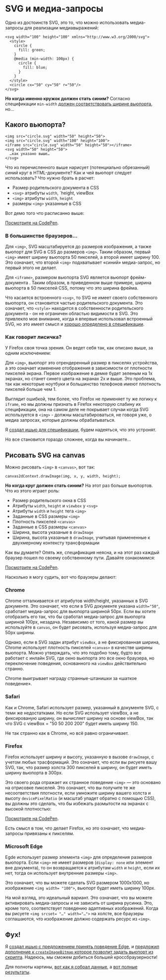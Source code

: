 # SVG и медиа-запросы

Одно из достоинств SVG, это то, что можно использовать медиа-запросы для реализации медиавыражений:

    <svg width="100" height="100" xmlns="http://www.w3.org/2000/svg">
      <style>
        circle {
          fill: green;
        }
        @media (min-width: 100px) {
          circle {
            fill: blue;
          }
        }
      </style>
      <circle cx="50" cy="50" r="50"/>
    </svg>

**Но когда именно кружок должен стать синим?** Согласно спецификации `min-width` [должен соответствовать ширине вьюпорта][1], но…


## Какого вьюпорта?

    <img src="circle.svg" width="50" height="50">
    <img src="circle.svg" width="100" height="100">
    <iframe src="circle.svg" width="50" height="50"></iframe>
    <svg width="50" height="50">
      …как указано выше…
    </svg>

Что из перечисленного выше нарисует (потенциально обрезанный) *синий* круг в HTML-документе? Как и чей вьюпорт следует использовать? Что нужно брать в расчет:

* Размер родительского документа в CSS
* `<svg>` aтрибуты `width`, `height, viewBox 
* `<img>` атрибуты `width`, `height`
* размеры `<img>` указанные в CSS  

Вот демо того что расписанно выше: 

<p data-height="265" data-theme-id="dark" data-slug-hash="pEXrpN" data-default-tab="result" data-user="FMRobot" data-embed-version="2" data-pen-title="pEXrpN" class="codepen"><a href="http://codepen.io/FMRobot/pen/pEXrpN/">Посмотрите на CodePen</a>.</p>


### В большинстве браузеров…

Для `<img>`, SVG масштабируется до размеров изображения, а также вьюпорт для SVG в CSS до размеров `<img>`. Таким образом, первый `<img>` имеет ширину вьюпорта 50 пикселей, а второй имеет ширину 100. Это означает, что второй `<img>` подхватывает «синий» медиа-запрос, но первый этого не делает.

Для `<iframe>`, размером вьюпорта SVG является вьюпорт фрейм-документа . Таким образом, в приведенном выше примере, ширина вьюпорта в 50 пикселей CSS, потому что это ширина фрейма.

Что касается встроенного `<svg>`, то SVG не имеет своего собственного вьюпорта, он становится частью родительского документа. Это означает, что `<style>` находится в собственности родительского документа - он не ограничен областью видимости в SVG. Это привлекло мое внимание, когда я впервые использовал встроенный SVG, но это имеет смысл и [хорошо определено в спецификации][3].


### Как говорит лисичка?

У Firefox своя точка зрения. Он ведет себя так, как описано выше, за одним исключением:

Для `<img>`, вьюпорт это отрендеренный размер в пикселях устройства, а это означает изменение отображения в зависимости от плотности пикселей экрана. Первое изображение в демке будет зеленым на 1x экранах, но станет синего цвета на экранах 2x и выше. Это проблема, так как некоторые ноутбуки и большинство телефонов имеют плотность пикселей больше чем 1.

Выглядит ошибкой, тем более, что Firefox не применяет ту же логику к `iframe`, но мы должны признать в Firefox некоторую слабину их спецификации, она на самом деле не покрывает случаи когда SVG используется в `<img>` - должны масштабироваться, не говоря уже, о медиа запросах, которые должны обрабатываться.

Я [создал ишью для спецификации][4], будем надеяться, что это устронят.

Но все становится гораздо сложнее, когда вы начинаете…


## Рисовать SVG на canvas

Можно рисовать `<img>` в `<canvas>`, вот так:

    canvas2dContext.drawImage(img, x, y, width, height);

**Но когда круг должен стать синим?** На этот раз больше вьюпортов. Что из этого играет роль:

* Размер родительского окна в CSS
* Атрибуты `width`, `height` и `viewbox` у `<svg>`
* Атрибуты `width` и `height` тега `<img>` 
* Заданные в CSS размеры `<img>` 
* Плотность пикселей `<canvas>` 
* Заданные в CSS размеры `<canvas>` 
* Ширина, высота указаные в `drawImage` 
* Ширина, высота указаные в `drawImage`, учитывая примененные к двухмерному контексту трансформации

Как вы думаете? Опять же, спецификация неясна, и на этот раз каждый браузер пошел по своему собственному пути. Давайте ознакомимся:

<p data-height="265" data-theme-id="dark" data-slug-hash="VKJMMY" data-default-tab="result" data-user="FMRobot" data-embed-version="2" data-pen-title="VKJMMY" class="codepen"><a href="http://codepen.io/FMRobot/pen/VKJMMY/">Посмотрите на CodePen</a>.</p>

Насколько я могу судить, вот что браузеры делают:


### Chrome

Chrome отталкивается от атрибутов width/height, указанных в SVG документе. Это означает, что если в SVG документе указана `width="50"`, сработает медиа-запрос для вьюпорта шириной 50px. Если вы хотите отобразить его так, что бы сработал медиа-запрос для вьюпорта шириной 100px, незадача. Независимо от того, какой размер вы используйте в `canvas`, он будет рисовать, используя медиа-запрос для 50px ширины.

Однако, если в SVG задан атрибут `viewBox`, а не фиксированная ширина, Chrome использует плотность пикселей `<canvas>` в качестве ширины вьюпорта. Можно утверждать, что это подобно тому, будто все работает с инлайн SVG, где окно вьюпорта это все окно браузера, но переключение поведения, основанного на `viewBox` действительно странно.

Chrome выигрывает награду странные-штанишки за «шаткое поведение».


### Safari

Как и Chrome, Safari использует размер, указанный в документе SVG, с теми же недостатками. Но если SVG использует viewBox, а не фиксированую ширину, он вычисляет ширину на основе viewBox, так что SVG с viewBox = "50 50 200 200" будет иметь ширину 150.

Не так странно как в Chrome, но всё равно ограничивает.


### Firefox

Firefox использует ширину и высоту, указанную в вызове `drawImage`, с учетом любых трасформаций. Это означает, что если вы рисуете вашу SVG, так, что размер холста 300 пикселей в ширину, он будет иметь ширину вьюпорта в 300px.

Это своего рода отражает их странное поведение `<img>` — это основано на  отрисовке пикселей. Это означает, что вы получите те же несоответствия плотности, если умножите ширину вашего холста и высоту `devicePixelRatio` (и масштаб упадет обратно с помощью CSS), вы должны это сделать, что бы избежать размытости на экранах с высокой плотностью:

<p data-height="265" data-theme-id="dark" data-slug-hash="vXqWBg" data-default-tab="result" data-user="FMRobot" data-embed-version="2" data-pen-title="vXqWBg" class="codepen"><a href="http://codepen.io/FMRobot/pen/vXqWBg/">Посмотрите на CodePen</a>.</p>

Есть смысл в том, что делает Firefox, но это означает, что медиа-запросы привязаны к пикселям.


### Microsoft Edge

Egde использует размер элемента `<img>` для определения размеров вьюпорта. Если `<img>` не имеет размеров (`display: none` или элемент вне документа), то он возвращается к атрибутам `width` и `height`, если их нет, тогда он использует внутренние размеры `<img>`.

Это означает, что вы можете сделать SVG размером 1000x1000, но изображение `<img width= "100">`, вьюпорт будет иметь ширину 100px.

На мой взгляд, это идеальный вариант. Это означает, что вы можете активировать медиа-запросы и не зависить от ширина русинка. Это, кроме того, соответствует поведению адаптивных изображений. Когда вы рисуете `<img srcset= "…" width="…">` на холсте, все браузеры соглашаются, что изображение должно содержать ресурс из `<img>`.


## Фух!

Я [создал ишью с предложением принять поведение Edge][6], и [предложил дополнение к `createImageBitmap` которое позволит задать вьюпорт из скрипта][7]. Надеюсь, мы сможем добиться большей кроссбраузерности!

Для полноты картины, [вот как я собрал данные][8], а [вот полные результаты][9].


 [1]: https://drafts.csswg.org/mediaqueries-3/#width
 [2]: img/fixed100.4b1cb7cb9384.svg
 [3]: https://svgwg.org/svg2-draft/styling.html#StyleSheetsInHTMLDocuments
 [4]: https://github.com/w3c/svgwg/issues/289
 [5]: img/text.941f43fc7ea8.svg
 [6]: https://github.com/whatwg/html/issues/1880
 [7]: https://github.com/whatwg/html/issues/1881
 [8]: http://jsbin.com/gefaju/2/edit?js,output

 [9]: https://docs.google.com/spreadsheets/d/15IkG42KrEWgv_FbrgfGBSM_PYRi22Vj_uGrcp4LxyMU/edit#gid=0
